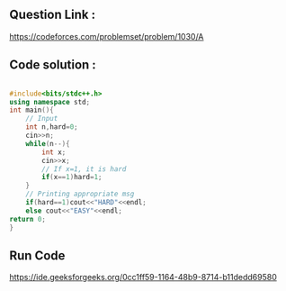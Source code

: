 ## Question Link :

https://codeforces.com/problemset/problem/1030/A

## Code solution :

```cpp

#include<bits/stdc++.h>
using namespace std;
int main(){
    // Input
    int n,hard=0;
    cin>>n;
    while(n--){
        int x;
        cin>>x;
        // If x=1, it is hard
        if(x==1)hard=1;
    }
    // Printing appropriate msg
    if(hard==1)cout<<"HARD"<<endl;
    else cout<<"EASY"<<endl;
return 0;
}

```

## Run Code
https://ide.geeksforgeeks.org/0cc1ff59-1164-48b9-8714-b11dedd69580
